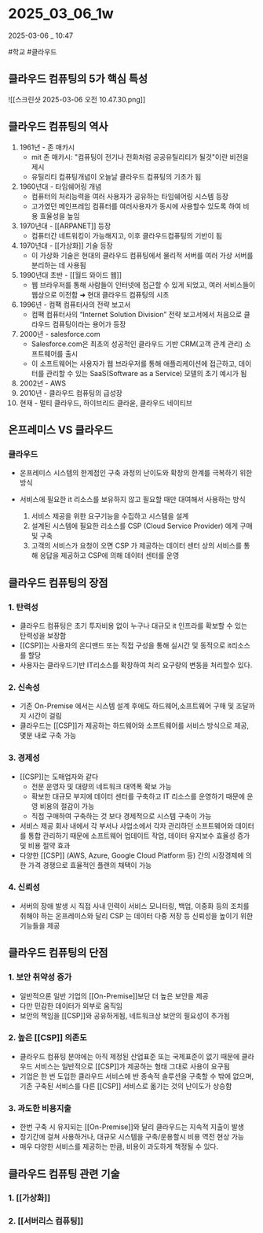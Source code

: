 

# 2025_03_06_1w

2025-03-06 _ 10:47

#학교 #클라우드 

## 클라우드 컴퓨팅의 5가 핵심 특성

![[스크린샷 2025-03-06 오전 10.47.30.png]]


## 클라우드 컴퓨팅의 역사

1. 1961년 - 존 매카시
	- mit 존 매카시: "컴퓨팅이 전기나 전화처럼 공공유틸리티가 될것"이란 비전을 제시
	- 유틸리티 컴퓨팅개념이 오늘날 클라우드 컴퓨팅의 기초가 됨
2. 1960년대 - 타임쉐어링 개념
	- 컴퓨터의 처리능력을 여러 사용자가 공유하는 타임쉐어링 시스템 등장
	- 고가였던 메인프레임 컴퓨터를 여러사용자가 동시에 사용할수 있도록 하여 비용 효율성을 높임
3. 1970년대 - [[ARPANET]] 등장
	- 컴퓨터간 네트워킹이 가능해지고, 이후 클라우드컴퓨팅의 기반이 됨
4. 1970년대 - [[가상화]] 기술 등장
	- 이 가상화 기술은 현대의 클라우드 컴퓨팅에서 물리적 서버를 여러 가상 서버를 분리하는 데 사용됨
5. 1990년대 초반 - [[월드 와이드 웹]]
	- 웹 브라우저를 통해 사람들이 인터넷에 접근할 수 있게 되었고, 여러 서비스들이 웹상으로 이전함 ➜ 현대 클라우드 컴퓨팅의 시초
6. 1996년 - 컴팩 컴퓨터사의 전략 보고서
	- 컴팩 컴퓨터사의 “Internet Solution Division” 전략 보고서에서 처음으로 클라우드 컴퓨팅이라는 용어가 등장
7. 2000년 - salesforce.com
	- Salesforce.com은 최초의 성공적인 클라우드 기반 CRM(고객 관계 관리) 소프트웨어를 출시
	- 이 소프트웨어는 사용자가 웹 브라우저를 통해 애플리케이션에 접근하고, 데이터를 관리할 수 있는 SaaS(Software as a Service) 모델의 초기 예시가 됨
8. 2002년 - AWS
9. 2010년 - 클라우드 컴퓨팅의 급성장
10. 현재 - 멀티 클라우드, 하이브리드 클라욷, 클라우드 네이티브


## 온프레미스 VS 클라우드

### 클라우드

- 온프레미스 시스템의 한계점인 구축 과정의 난이도와 확장의 한계를 극복하기 위한 방식
- 서비스에 필요한 it 리소스를 보유하지 않고 필요할 때만 대여해서 사용하는 방식

	1. 서비스 제공을 위한 요구기능을 수집하고 시스템을 설계
	2. 설계된 시스템에 필요한 리소스를 CSP (Cloud Service Provider) 에게 구매 및 구축
	3. 고객의 서비스가 요청이 오면 CSP 가 제공하는 데이터 센터 상의 서비스를 통해 응답을 제공하고 CSP에 의해 데이터 센터를 운영

## 클라우드 컴퓨팅의 장점

### 1. 탄력성

- 클라우드 컴퓨팅은 초기 투자비용 없이 누구나 대규모 it 인프라를 확보할 수 있는 탄력성을 보장함
- [[CSP]]는 사용자의 온디맨드 또는 직접 구성을 통해 실시간 및 동적으로 it리소스를 할당
- 사용자는 클라우드기반 IT리소스를 확장하여 처리 요구량의 변동을 처리할수 있다.

### 2. 신속성

- 기존 On-Premise 에서는 시스템 설계 후에도 하드웨어,소프트웨어 구매 및 조달까지 시간이 걸림
- 클라우드는 [[CSP]]가 제공하는 하드웨어와 소프트웨어를 서비스 방식으로 제공, 몇분 내로 구축 가능

### 3. 경제성

- [[CSP]]는 도매업자와 같다
	- 전문 운영자 및 대량의 네트워크 대역폭 확보 가능
	- 확보한 대규모 부지에 데이터 센터를 구축하고 IT 리소스를 운영하기 때문에 운영 비용의 절감이 가능
	- 직접 구매하여 구축하는 것 보다 경제적으로 시스템 구축이 가능
- 서비스 제공 회사 내에서 각 부서나 사업소에서 각자 관리하던 소프트웨어와 데이터를 통합 관리하기 때문에 소프트웨어 업데이트 작업, 데이터 유지보수 효율성 증가 및 비용 절약 효과
- 다양한 [[CSP]] (AWS, Azure, Google Cloud Platform 등) 간의 시장경제에 의한 가격 경쟁으로 효율적인 플랜의 채택이 가능
### 4. 신뢰성

- 서버의 장애 발생 시 직접 사내 인력이 서비스 모니터링, 백업, 이중화 등의 조치를 취해야 하는 온프레미스와 달리 CSP 는 데이터 다중 저장 등 신뢰성을 높이기 위한 기능들을 제공

## 클라우드 컴퓨팅의 단점

### 1. 보안 취약성 증가

- 일반적으론 일반 기업의 [[On-Premise]]보단 더 높은 보안을 제공
- 다만 민감한 데이터가 외부로 움직임
- 보안의 책임을 [[CSP]]와 공유하게됨, 네트워크상 보안의 필요성이 추가됨

### 2. 높은 [[CSP]] 의존도

- 클라우드 컴퓨팅 분야에는 아직 제정된 산업표준 또는 국제표준이 없기 때문에 클라우드 서비스는 일반적으로 [[CSP]]가 제공하는 형태 그대로 사용이 요구됨
- 기업은 한 번 도입한 클라우드 서비스에 반 종속적 솔루션을 구축할 수 밖에 없으며, 기존 구축된 서비스를 다른 [[CSP]] 서비스로 옮기는 것의 난이도가 상승함
### 3. 과도한 비용지출

- 한번 구축 시 유지되는 [[On-Premise]]와 달리 클라우드는 지속적 지출이 발생
- 장기간에 걸쳐 사용하거나, 대규모 시스템을 구축/운용할시 비용 역전 현상 가능
- 매우 다양한 서비스를 제공하는 만큼, 비용이 과도하게 책정될 수 있다.


## 클라우드 컴퓨팅 관련 기술

### 1. [[가상화]]
### 2. [[서버리스 컴퓨팅]]

